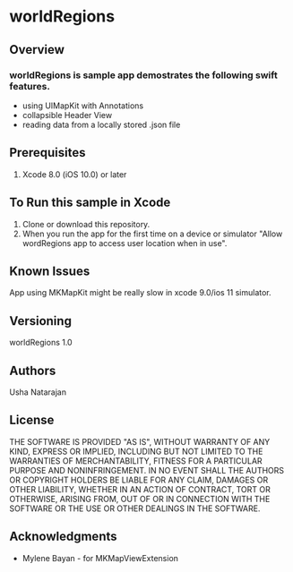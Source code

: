 # worldRegions

## Overview

### worldRegions is sample app  demostrates the following swift features.

  * using UIMapKit with Annotations
  * collapsible Header View
  * reading data from a locally stored .json file

## Prerequisites

1. Xcode 8.0 (iOS 10.0) or later

## To Run this sample in Xcode

1. Clone or download this repository.
2. When you run the app for the first time on a device or simulator "Allow wordRegions app to access user location when in use".


## Known Issues 

App using MKMapKit might be really slow in xcode 9.0/ios 11 simulator.

## Versioning

worldRegions 1.0

## Authors

Usha Natarajan

## License

THE SOFTWARE IS PROVIDED "AS IS", WITHOUT WARRANTY OF ANY KIND, EXPRESS OR
IMPLIED, INCLUDING BUT NOT LIMITED TO THE WARRANTIES OF MERCHANTABILITY,
FITNESS FOR A PARTICULAR PURPOSE AND NONINFRINGEMENT. IN NO EVENT SHALL THE
AUTHORS OR COPYRIGHT HOLDERS BE LIABLE FOR ANY CLAIM, DAMAGES OR OTHER
LIABILITY, WHETHER IN AN ACTION OF CONTRACT, TORT OR OTHERWISE, ARISING FROM,
OUT OF OR IN CONNECTION WITH THE SOFTWARE OR THE USE OR OTHER DEALINGS IN THE
SOFTWARE.

## Acknowledgments

* Mylene Bayan - for MKMapViewExtension
